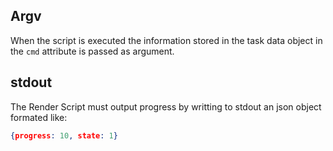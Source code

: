 ## Argv
When the script is executed the information stored in the task data object in the `cmd` attribute is passed as argument.

## stdout
The Render Script must output progress by writting to stdout an json object formated like:
```json
{progress: 10, state: 1}
```

